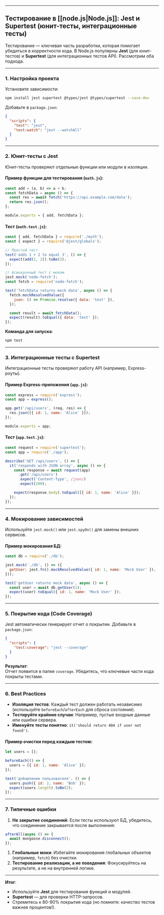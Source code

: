 
---

## **Тестирование в [[node.js|Node.js]]: Jest и Supertest (юнит-тесты, интеграционные тесты)**

Тестирование — ключевая часть разработки, которая помогает убедиться в корректности кода. В Node.js популярны **Jest** (для юнит-тестов) и **Supertest** (для интеграционных тестов API). Рассмотрим оба подхода.

---

### 1. **Настройка проекта**
Установите зависимости:
```bash
npm install jest supertest @types/jest @types/supertest --save-dev
```

Добавьте в `package.json`:
```json
{
  "scripts": {
    "test": "jest",
    "test:watch": "jest --watchAll"
  }
}
```

---

### 2. **Юнит-тесты с Jest**
Юнит-тесты проверяют отдельные функции или модули в изоляции.

#### Пример функции для тестирования (`math.js`):
```javascript
const add = (a, b) => a + b;
const fetchData = async () => {
  const res = await fetch('https://api.example.com/data');
  return res.json();
};

module.exports = { add, fetchData };
```

#### Тест (`math.test.js`):
```javascript
const { add, fetchData } = require('./math');
const { expect } = require('@jest/globals');

// Простой тест
test('adds 1 + 2 to equal 3', () => {
  expect(add(1, 2)).toBe(3);
});

// Асинхронный тест с моком
jest.mock('node-fetch');
const fetch = require('node-fetch');

test('fetchData returns mock data', async () => {
  fetch.mockResolvedValue({
    json: () => Promise.resolve({ data: 'test' }),
  });

  const result = await fetchData();
  expect(result).toEqual({ data: 'test' });
});
```

**Команда для запуска**:
```bash
npm test
```

---

### 3. **Интеграционные тесты с Supertest**
Интеграционные тесты проверяют работу API (например, Express-роуты).

#### Пример Express-приложения (`app.js`):
```javascript
const express = require('express');
const app = express();

app.get('/api/users', (req, res) => {
  res.json([{ id: 1, name: 'Alice' }]);
});

module.exports = app;
```

#### Тест (`app.test.js`):
```javascript
const request = require('supertest');
const app = require('./app');

describe('GET /api/users', () => {
  it('responds with JSON array', async () => {
    const response = await request(app)
      .get('/api/users')
      .expect('Content-Type', /json/)
      .expect(200);

    expect(response.body).toEqual([{ id: 1, name: 'Alice' }]);
  });
});
```

---

### 4. **Мокирование зависимостей**
Используйте `jest.mock()` или `jest.spyOn()` для замены внешних сервисов.

#### Пример мокирования БД:
```javascript
const db = require('./db');

jest.mock('./db', () => ({
  getUser: jest.fn().mockResolvedValue({ id: 1, name: 'Mock User' }),
}));

test('getUser returns mock data', async () => {
  const user = await db.getUser(1);
  expect(user).toEqual({ id: 1, name: 'Mock User' });
});
```

---

### 5. **Покрытие кода (Code Coverage)**
Jest автоматически генерирует отчет о покрытии. Добавьте в `package.json`:
```json
{
  "scripts": {
    "test:coverage": "jest --coverage"
  }
}
```

**Результат**:  
Отчет появится в папке `coverage`. Убедитесь, что ключевые части кода покрыты тестами.

---

### 6. **Best Practices**
- **Изоляция тестов**: Каждый тест должен работать независимо (используйте `beforeEach`/`afterEach` для сброса состояния).
- **Тестируйте крайние случаи**: Например, пустые входные данные или ошибки сервера.
- **Именуйте тесты понятно**: `it('should return 404 if user not found')`.

#### Пример очистки перед каждым тестом:
```javascript
let users = [];

beforeEach(() => {
  users = [{ id: 1, name: 'Alice' }];
});

test('добавление пользователя', () => {
  users.push({ id: 2, name: 'Bob' });
  expect(users.length).toBe(2);
});
```

---

### 7. **Типичные ошибки**
1. **Не закрытие соединений**: Если тесты используют БД, убедитесь, что соединение закрывается после выполнения:
```javascript
afterAll(async () => {
  await mongoose.disconnect();
});
```
1. **Глобальные моки**: Избегайте мокирования глобальных объектов (например, `fetch`) без очистки.
2. **Тестирование реализации, а не поведения**: Фокусируйтесь на результате, а не на внутренней логике.

---

**Итог**:  
- Используйте **Jest** для тестирования функций и модулей.  
- **Supertest** — для проверки HTTP-запросов.  
- Стремитесь к 80-90% покрытия кода (но помните: качество тестов важнее процентов!).